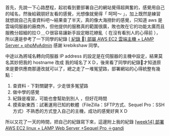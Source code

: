 首先，先說一下心路歷程，起初看到要部署自己的網站覺得超興奮的，感覺用自己的域名，然後給親朋好友看的感覺，光想像就覺得「 呵呵～ 」，加上既然是練習就想說自己先查資料吧～結果查了半天，真的像大海撈針的感覺，只知道 aws 是雲端伺服器的廠商外，但他提供的服務真的範圍很廣，敗也敗在它的功能太廣而且服務分超細的拉Ｏ＿Ｏ很容易讓新手設定眼花繚亂（ 在沒有看別人的心得前 ），所以還是參考了一下同學的紀錄 [[ 紀錄 ] 部屬 AWS EC2 雲端主機 + LAMP Server + phpMyAdmin](https://mtr04-note.coderbridge.io/2020/09/15/-%E7%B4%80%E9%8C%84-%08-%E9%83%A8%E5%B1%AC-aws-ec2-%E9%9B%B2%E7%AB%AF%E4%B8%BB%E6%A9%9F-/) 感謝 krebikshaw 同學。

中途以為將域名轉向伺服器 IP address 的設定是在伺服器的主機中設定，結果莫名其妙把我的 hostname 改成 我的域名了ＸＤ，後來看了同學的紀錄才知道原來是要供應商那邊改就可以了，總之走了一堆冤望路，部署網站的心得統整有幾點：

1. 查資料 - 下對關鍵字，少走很多冤望路
2. 做中學的感覺
3. 紀錄是複習，可能也會幫助到別人 ，但好花時間
4. 摸索新東西：試著運用已知的軟體（FileZilla：SFTP方式、Sequel Pro：SSH 方式）不熟悉的方式登入自己的主機，成功的感覺好爽ＸＤ

所以又花了一天的時間，把自己的紀錄寫下來，這邊附上我的紀錄 
[[week14] 部署 AWS EC2 linux + LAMP Web Server +Sequel Pro ＋gandi](https://alirong.coderbridge.io/2020/10/08/week14-Deploy-Website/)

